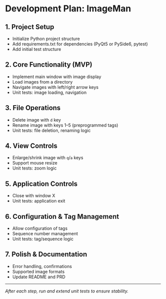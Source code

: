 # Development Plan: ImageMan

## 1. Project Setup
- Initialize Python project structure
- Add requirements.txt for dependencies (PyQt5 or PySide6, pytest)
- Add initial test structure

## 2. Core Functionality (MVP)
- Implement main window with image display
- Load images from a directory
- Navigate images with left/right arrow keys
- Unit tests: image loading, navigation

## 3. File Operations
- Delete image with `d` key
- Rename image with keys 1–5 (preprogrammed tags)
- Unit tests: file deletion, renaming logic

## 4. View Controls
- Enlarge/shrink image with `q`/`a` keys
- Support mouse resize
- Unit tests: zoom logic

## 5. Application Controls
- Close with window X
- Unit tests: application exit

## 6. Configuration & Tag Management
- Allow configuration of tags
- Sequence number management
- Unit tests: tag/sequence logic

## 7. Polish & Documentation
- Error handling, confirmations
- Supported image formats
- Update README and PRD

---

*After each step, run and extend unit tests to ensure stability.*
